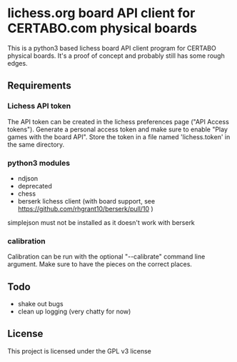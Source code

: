# lichess.org board API client for CERTABO.com physical boards

This is a python3 based lichess board API client program for CERTABO physical boards. It's a proof of concept and probably still has some rough edges.

## Requirements

### Lichess API token

The API token can be created in the lichess preferences page ("API Access tokens"). Generate a personal access token and make sure to enable "Play games with the board API". Store the token in a file named 'lichess.token' in the same directory.

### python3 modules

- ndjson
- deprecated
- chess
- berserk lichess client (with board support, see https://github.com/rhgrant10/berserk/pull/10 )

simplejson must not be installed as it doesn't work with berserk

### calibration

Calibration can be run with the optional "--calibrate" command line argument. Make sure to have the pieces on the correct places.

## Todo

* shake out bugs
* clean up logging (very chatty for now)

## License

This project is licensed under the GPL v3 license

